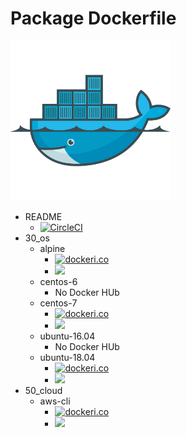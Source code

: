 # Package Dockerfile

![](./icon.png)

+ README
    + [![CircleCI](https://circleci.com/gh/iganari/package-dockerfile/tree/master.svg?style=svg)](https://circleci.com/gh/iganari/package-dockerfile/tree/master)
+ 30_os
    + alpine
        + [![dockeri.co](https://dockeri.co/image/iganarix/os-alpine)](https://hub.docker.com/r/iganarix/os-alpine)
        + [![](https://images.microbadger.com/badges/image/iganarix/base-alpine.svg)](https://microbadger.com/images/iganarix/base-alpine "Get your own image badge on microbadger.com")
    + centos-6
        + No Docker HUb
    + centos-7
        + [![dockeri.co](https://dockeri.co/image/iganarix/base-centos-7)](https://hub.docker.com/r/iganarix/base-centos-7)
        + [![](https://images.microbadger.com/badges/image/iganarix/base-centos-7.svg)](https://microbadger.com/images/iganarix/base-centos-7 "Get your own image badge on microbadger.com")
    + ubuntu-16.04
        + No Docker HUb
    + ubuntu-18.04
        + [![dockeri.co](https://dockeri.co/image/iganarix/os-ubuntu-18.04)](https://hub.docker.com/r/iganarix/os-ubuntu-18.04)
        + [![](https://images.microbadger.com/badges/image/iganarix/os-ubuntu-18.04.svg)](https://microbadger.com/images/iganarix/os-ubuntu-18.04 "Get your own image badge on microbadger.com")
+ 50_cloud
    + aws-cli
        + [![dockeri.co](https://dockeri.co/image/iganarix/cld-aws-cli)](https://hub.docker.com/r/iganarix/cld-aws-cli)
        + [![](https://images.microbadger.com/badges/image/iganarix/cld-aws-cli.svg)](https://microbadger.com/images/iganarix/cld-aws-cli "Get your own image badge on microbadger.com")
